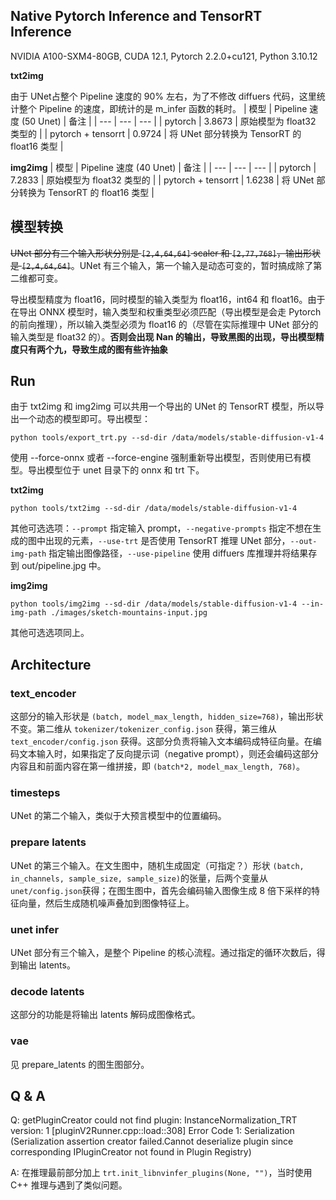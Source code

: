 ## Native Pytorch Inference and TensorRT Inference
NVIDIA A100-SXM4-80GB, CUDA 12.1, Pytorch 2.2.0+cu121, Python 3.10.12

**txt2img**

由于 UNet占整个 Pipeline 速度的 90% 左右，为了不修改 diffuers 代码，这里统计整个 Pipeline 的速度，即统计的是 m_infer 函数的耗时。
| 模型 | Pipeline 速度 (50 Unet) | 备注 |
| --- | --- | --- |
| pytorch | 3.8673 | 原始模型为 float32 类型的 |
| pytorch + tensorrt | 0.9724 | 将 UNet 部分转换为 TensorRT 的 float16 类型 |

**img2img**
| 模型 | Pipeline 速度 (40 Unet) | 备注 |
| --- | --- | --- |
| pytorch | 7.2833 | 原始模型为 float32 类型的 |
| pytorch + tensorrt | 1.6238 | 将 UNet 部分转换为 TensorRT 的 float16 类型 |

## 模型转换

~~UNet 部分有三个输入形状分别是 `[2,4,64,64]` scaler 和 `[2,77,768]`，输出形状是 `[2,4,64,64]`~~。UNet 有三个输入，第一个输入是动态可变的，暂时搞成除了第二维都可变。

导出模型精度为 float16，同时模型的输入类型为 float16，int64 和 float16。由于在导出 ONNX 模型时，输入类型和权重类型必须匹配（导出模型是会走 Pytorch 的前向推理），所以输入类型必须为 float16 的（尽管在实际推理中 UNet 部分的输入类型是 float32 的）。**否则会出现 Nan 的输出，导致黑图的出现，导出模型精度只有两个九，导致生成的图有些许抽象**

## Run
由于 txt2img 和 img2img 可以共用一个导出的 UNet 的 TensorRT 模型，所以导出一个动态的模型即可。导出模型：
```shell
python tools/export_trt.py --sd-dir /data/models/stable-diffusion-v1-4
```
使用 --force-onnx 或者 --force-engine 强制重新导出模型，否则使用已有模型。导出模型位于 unet 目录下的 onnx 和 trt 下。

**txt2img**
```shell
python tools/txt2img --sd-dir /data/models/stable-diffusion-v1-4
```
其他可选选项：`--prompt` 指定输入 prompt，`--negative-prompts` 指定不想在生成的图中出现的元素，`--use-trt` 是否使用 TensorRT 推理 UNet 部分，`--out-img-path` 指定输出图像路径，`--use-pipeline` 使用 diffuers 库推理并将结果存到 out/pipeline.jpg 中。

**img2img**
```shell
python tools/img2img --sd-dir /data/models/stable-diffusion-v1-4 --in-img-path ./images/sketch-mountains-input.jpg
```
其他可选选项同上。

## Architecture
### text_encoder
这部分的输入形状是 `(batch, model_max_length, hidden_size=768)`，输出形状不变。第二维从 `tokenizer/tokenizer_config.json` 获得，第三维从 `text_encoder/config.json` 获得。这部分负责将输入文本编码成特征向量。在编码文本输入时，如果指定了反向提示词（negative prompt），则还会编码这部分内容且和前面内容在第一维拼接，即 `(batch*2, model_max_length, 768)`。

### timesteps
UNet 的第二个输入，类似于大预言模型中的位置编码。

### prepare latents
UNet 的第三个输入。在文生图中，随机生成固定（可指定？）形状 `(batch, in_channels, sample_size, sample_size)`的张量，后两个变量从 `unet/config.json`获得；在图生图中，首先会编码输入图像生成 8 倍下采样的特征向量，然后生成随机噪声叠加到图像特征上。

### unet infer
UNet 部分有三个输入，是整个 Pipeline 的核心流程。通过指定的循环次数后，得到输出 latents。

### decode latents
这部分的功能是将输出 latents 解码成图像格式。

### vae
见 prepare_latents 的图生图部分。

## Q & A

Q: getPluginCreator could not find plugin: InstanceNormalization_TRT version: 1
[pluginV2Runner.cpp::load::308] Error Code 1: Serialization (Serialization assertion creator failed.Cannot deserialize plugin since corresponding IPluginCreator not found in Plugin Registry)

A: 在推理最前部分加上 `trt.init_libnvinfer_plugins(None, "")`，当时使用 C++ 推理与遇到了类似问题。
